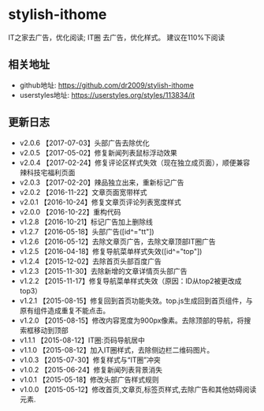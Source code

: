 # stylish-ithome
IT之家去广告，优化阅读; IT圈 去广告，优化样式。
建议在110%下阅读

## 相关地址
- github地址: https://github.com/dr2009/stylish-ithome
- userstyles地址: https://userstyles.org/styles/113834/it

## 更新日志
- v2.0.6 【2017-07-03】头部广告去除优化
- v2.0.5 【2017-05-02】修复新闻列表鼠标浮动效果 
- v2.0.4 【2017-02-24】修复评论区样式失效（现在独立成页面），顺便兼容辣科技宅福利页面
- v2.0.3 【2017-02-20】辣品独立出来，重新标记广告
- v2.0.2 【2016-11-22】文章页面宽带样式
- v2.0.1 【2016-10-24】修复文章页评论列表宽度样式
- v2.0.0 【2016-10-22】重构代码
- v1.2.8 【2016-10-21】标记广告加上删除线
- v1.2.7 【2016-05-18】头部广告([id^="tt"])
- v1.2.6 【2016-05-12】去除文章页广告，去除文章顶部IT圈广告
- v1.2.5 【2016-04-18】修复导航菜单样式失效([id^="top"])
- v1.2.4 【2015-12-02】去除首页头部百度广告
- v1.2.3 【2015-11-30】去除新增的文章详情页头部广告
- v1.2.2 【2015-11-17】修复导航菜单样式失效（原因：ID从top2被更改成top3）
- v1.2.1 【2015-08-15】修复回到首页功能失效。top.js生成回到首页组件，与原有组件造成重复不能点击。
- v1.2.0 【2015-08-15】修改内容宽度为900px像素。去除顶部的导航，将搜索框移动到顶部   
- v1.1.1 【2015-08-12】IT圈:页码导航居中 
- v1.1.0 【2015-08-12】加入IT圈样式，去除侧边栏二维码图片。
- v1.0.3 【2015-07-30】修复样式与“IT圈”冲突
- v1.0.2 【2015-06-24】修复新闻列表背景消失
- v1.0.1 【2015-05-18】修改头部广告样式规则
- v1.0.0 【2015-05-12】修改首页,文章页,标签页样式,去除广告和其他妨碍阅读元素.
